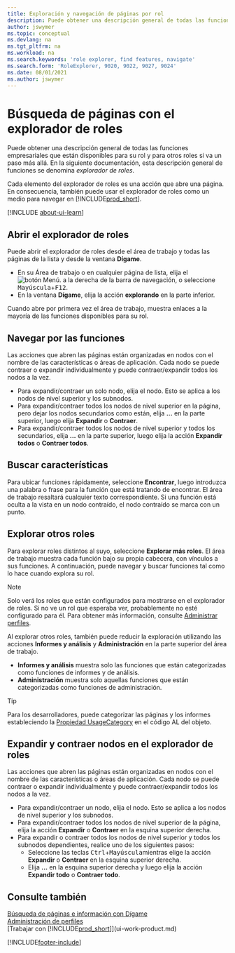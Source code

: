 ```yaml
---
title: Exploración y navegación de páginas por rol
description: Puede obtener una descripción general de todas las funciones empresariales que están disponibles para su rol y para otros roles con Explorador de roles.
author: jswymer
ms.topic: conceptual
ms.devlang: na
ms.tgt_pltfrm: na
ms.workload: na
ms.search.keywords: 'role explorer, find features, navigate'
ms.search.form: 'RoleExplorer, 9020, 9022, 9027, 9024'
ms.date: 08/01/2021
ms.author: jswymer
---
```


# <a name="finding-pages-with-the-role-explorer"></a>Búsqueda de páginas con el explorador de roles

Puede obtener una descripción general de todas las funciones empresariales que están disponibles para su rol y para otros roles si va un paso más allá. En la siguiente documentación, esta descripción general de funciones se denomina *explorador de roles*.

Cada elemento del explorador de roles es una acción que abre una página. En consecuencia, también puede usar el explorador de roles como un medio para navegar en [!INCLUDE[prod_short](includes/prod_short.md)].

[!INCLUDE [about-ui-learn](includes/about-ui-learn.md)]

## <a name="open-the-role-explorer"></a>Abrir el explorador de roles

Puede abrir el explorador de roles desde el área de trabajo y todas las páginas de la lista y desde la ventana **Dígame**.

- En su Área de trabajo o en cualquier página de lista, elija el ![botón Menú.](media/ui_menu_button.png "Botón Menú") a la derecha de la barra de navegación, o seleccione <kbd>Mayúscula</kbd>+<kbd>F12</kbd>.
- En la ventana **Dígame**, elija la acción **explorando** en la parte inferior.

Cuando abre por primera vez el área de trabajo, muestra enlaces a la mayoría de las funciones disponibles para su rol.

## <a name="navigate-features"></a>Navegar por las funciones

Las acciones que abren las páginas están organizadas en nodos con el nombre de las características o áreas de aplicación. Cada nodo se puede contraer o expandir individualmente y puede contraer/expandir todos los nodos a la vez.

- Para expandir/contraer un solo nodo, elija el nodo. Esto se aplica a los nodos de nivel superior y los subnodos.
- Para expandir/contraer todos los nodos de nivel superior en la página, pero dejar los nodos secundarios como están, elija **...** en la parte superior, luego elija **Expandir** o **Contraer**.
- Para expandir/contraer todos los nodos de nivel superior y todos los secundarios, elija **...** en la parte superior, luego elija la acción **Expandir todos** o **Contraer todos**.

## <a name="search-for-features"></a>Buscar características

Para ubicar funciones rápidamente, seleccione **Encontrar**, luego introduzca una palabra o frase para la función que está tratando de encontrar. El área de trabajo resaltará cualquier texto correspondiente. Si una función está oculta a la vista en un nodo contraído, el nodo contraído se marca con un punto. 

## <a name="explore-other-roles"></a>Explorar otros roles

Para explorar roles distintos al suyo, seleccione **Explorar más roles**. El área de trabajo muestra cada función bajo su propia cabecera, con vínculos a sus funciones. A continuación, puede navegar y buscar funciones tal como lo hace cuando explora su rol.

> [!NOTE]
> Solo verá los roles que están configurados para mostrarse en el explorador de roles. Si no ve un rol que esperaba ver, probablemente no esté configurado para él. Para obtener más información, consulte [Administrar perfiles](admin-users-profiles-roles.md). 

Al explorar otros roles, también puede reducir la exploración utilizando las acciones **Informes y análisis** y **Administración** en la parte superior del área de trabajo.

- **Informes y análisis** muestra solo las funciones que están categorizadas como funciones de informes y de análisis.
- **Administración** muestra solo aquellas funciones que están categorizadas como funciones de administración.

> [!TIP]
> Para los desarrolladores, puede categorizar las páginas y los informes estableciendo la [Propiedad UsageCategory](/dynamics365/business-central/dev-itpro/developer/properties/devenv-usagecategory-property) en el código AL del objeto.
<!--
 
## <a name="role-explorer-actions"></a>Role explorer actions

There a several actions along the top of the role explorer to help you locate features of your role and other roles.

|Action|Description|
|------|------|
|**All**|Shows all features that are related to the role.|
|**Find**|Lets you enter a word or phrase to quickly locate feature names that match.|
|**Explore more roles**|All business features that are available for all roles including your own. When exploring all roles, the other actions work the same way, except for all roles shown. **NOTE:** You will only see roles that are set up to show in role explorer. For more information, see [Manage Profiles](admin-users-profiles-roles.md).  |
|**Report & Analysis**|This action Shows only those features that are categorized as reports and analysis features.|
|**Administration**|Shows only those features that are categorized as administration features.|



<!--
Choose the **Find** action at the top of the role explorer to quickly locate feature names that contain a certain term.

Choose the **Explore more roles** action at the top of the role explorer to get an overview of all business features that are available for all roles including your own.

> [!NOTE]
> Only Role Center actions for profiles where the **Show in Role Explorer** check box is selected will appear on the extended version of the role explorer (shown with the **Explore more roles** action). For more information, see [Manage Profiles](admin-users-profiles-roles.md).
-->

## <a name="expand-and-collapse-nodes-on-the-role-explorer"></a>Expandir y contraer nodos en el explorador de roles

Las acciones que abren las páginas están organizadas en nodos con el nombre de las características o áreas de aplicación. Cada nodo se puede contraer o expandir individualmente y puede contraer/expandir todos los nodos a la vez.

- Para expandir/contraer un nodo, elija el nodo. Esto se aplica a los nodos de nivel superior y los subnodos.
- Para expandir/contraer todos los nodos de nivel superior de la página, elija la acción **Expandir** o **Contraer** en la esquina superior derecha.
- Para expandir o contraer todos los nodos de nivel superior y todos los subnodos dependientes, realice uno de los siguientes pasos:
  - Seleccione las teclas <kbd>Ctrl</kbd>+<kbd>Mayúscula</kbd>mientras elige la acción **Expandir** o **Contraer** en la esquina superior derecha.
  - Elija **...** en la esquina superior derecha y luego elija la acción **Expandir todo** o **Contraer todo**.

## <a name="see-also"></a>Consulte también
[Búsqueda de páginas e información con Dígame](ui-search.md)  
[Administración de perfiles](admin-users-profiles-roles.md)  
[Trabajar con [!INCLUDE[prod_short](includes/prod_short.md)]](ui-work-product.md)  

[!INCLUDE[footer-include](includes/footer-banner.md)]
